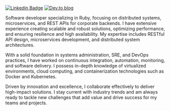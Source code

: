 [![Linkedin Badge](https://img.shields.io/badge/-LinkedIn-blue?style=flat-square&logo=Linkedin&logoColor=white&link=https://www.linkedin.com/in/fabianosantosflorentino/)](https://www.linkedin.com/in/fabianosantosflorentino/)
[![Dev.to blog](https://img.shields.io/badge/dev.to-0A0A0A?style=for-the-badge&logo=dev.to&logoColor=white&link=https://dev.to/fabianoflorentino)](https://dev.to/fabianoflorentino)
<!--
**fabianoflorentino/fabianoflorentino** is a ✨ _special_ ✨ repository because its `README.md` (this file) appears on your GitHub profile.

Here are some ideas to get you started:

- 🔭 I’m currently working on ...
- 🌱 I’m currently learning ...
- 👯 I’m looking to collaborate on ...
- 🤔 I’m looking for help with ...
- 💬 Ask me about ...
- 📫 How to reach me: ...
- 😄 Pronouns: ...
- ⚡ Fun fact: ...
-->
Software developer specializing in Ruby, focusing on distributed systems, microservices, and REST APIs for corporate backends. I have extensive experience creating scalable and robust solutions, optimizing performance, and ensuring resilience and high availability. My expertise includes RESTful API design, microservices development, and distributed system architectures.

With a solid foundation in systems administration, SRE, and DevOps practices, I have worked on continuous integration, automation, monitoring, and software delivery. I possess in-depth knowledge of virtualized environments, cloud computing, and containerization technologies such as Docker and Kubernetes.

Driven by innovation and excellence, I collaborate effectively to deliver high-impact solutions. I stay current with industry trends and am always ready to tackle new challenges that add value and drive success for my teams and projects.
